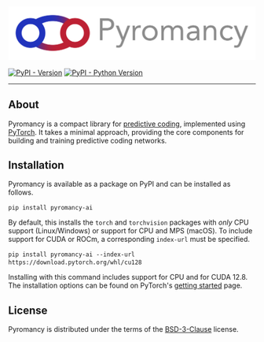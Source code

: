 ![Pyromancy Header](misc/assets/pyromancy-github-header.png)

[![PyPI - Version](https://img.shields.io/pypi/v/pyromancy-ai.svg)](https://pypi.org/project/pyromancy-ai)
[![PyPI - Python Version](https://img.shields.io/pypi/pyversions/pyromancy-ai.svg)](https://pypi.org/project/pyromancy-ai)

-----

## About

Pyromancy is a compact library for [predictive coding](https://arxiv.org/abs/2407.04117), implemented using [PyTorch](https://github.com/pytorch/pytorch). It takes a minimal approach, providing the core components for building and training predictive coding networks.

## Installation
Pyromancy is available as a package on PyPI and can be installed as follows.

```console
pip install pyromancy-ai
```

By default, this installs the `torch` and `torchvision` packages with *only* CPU support (Linux/Windows) or support for CPU and MPS (macOS). To include support for CUDA or ROCm, a corresponding ``index-url`` must be specified.

```console
pip install pyromancy-ai --index-url https://download.pytorch.org/whl/cu128
```

Installing with this command includes support for CPU and for CUDA 12.8. The installation options can be found on PyTorch's [getting started](https://pytorch.org/get-started/locally/) page.

## License

Pyromancy is distributed under the terms of the [BSD-3-Clause](https://spdx.org/licenses/BSD-3-Clause.html) license.
